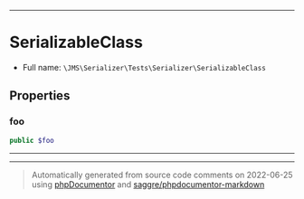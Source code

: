 ***

# SerializableClass

* Full name: `\JMS\Serializer\Tests\Serializer\SerializableClass`

## Properties

### foo

```php
public $foo
```

***



***
> Automatically generated from source code comments on 2022-06-25 using [phpDocumentor](http://www.phpdoc.org/) and [saggre/phpdocumentor-markdown](https://github.com/Saggre/phpDocumentor-markdown)
